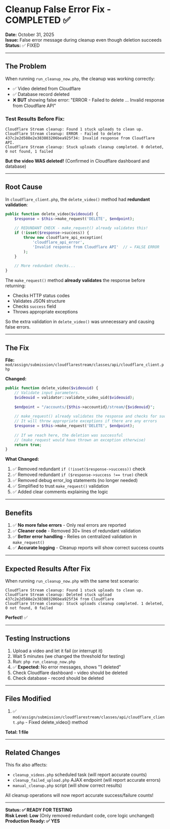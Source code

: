 # Cleanup False Error Fix - COMPLETED ✅

**Date:** October 31, 2025  
**Issue:** False error message during cleanup even though deletion succeeds  
**Status:** ✅ FIXED

---

## The Problem

When running `run_cleanup_now.php`, the cleanup was working correctly:
- ✅ Video deleted from Cloudflare
- ✅ Database record deleted
- ❌ **BUT** showing false error: "ERROR - Failed to delete ... Invalid response from Cloudflare API"

### Test Results Before Fix:
```
Cloudflare Stream cleanup: Found 1 stuck uploads to clean up.
Cloudflare Stream cleanup: ERROR - Failed to delete 437c2e2d588e2e383803206bea925f34: Invalid response from Cloudflare API.
Cloudflare Stream cleanup: Stuck uploads cleanup completed. 0 deleted, 0 not found, 1 failed
```

**But the video WAS deleted!** (Confirmed in Cloudflare dashboard and database)

---

## Root Cause

In `cloudflare_client.php`, the `delete_video()` method had **redundant validation**:

```php
public function delete_video($videouid) {
    $response = $this->make_request('DELETE', $endpoint);
    
    // REDUNDANT CHECK - make_request() already validates this!
    if (!isset($response->success)) {
        throw new cloudflare_api_exception(
            'cloudflare_api_error',
            'Invalid response from Cloudflare API'  // ← FALSE ERROR
        );
    }
    
    // More redundant checks...
}
```

The `make_request()` method **already validates** the response before returning:
- Checks HTTP status codes
- Validates JSON structure
- Checks `success` field
- Throws appropriate exceptions

So the extra validation in `delete_video()` was unnecessary and causing false errors.

---

## The Fix

**File:** `mod/assign/submission/cloudflarestream/classes/api/cloudflare_client.php`

**Changed:**
```php
public function delete_video($videouid) {
    // Validate input parameters.
    $videouid = validator::validate_video_uid($videouid);
    
    $endpoint = "/accounts/{$this->accountid}/stream/{$videouid}";
    
    // make_request() already validates the response and checks for success
    // It will throw appropriate exceptions if there are any errors
    $response = $this->make_request('DELETE', $endpoint);
    
    // If we reach here, the deletion was successful
    // (make_request would have thrown an exception otherwise)
    return true;
}
```

**What Changed:**
1. ✅ Removed redundant `if (!isset($response->success))` check
2. ✅ Removed redundant `if ($response->success !== true)` check
3. ✅ Removed debug error_log statements (no longer needed)
4. ✅ Simplified to trust `make_request()` validation
5. ✅ Added clear comments explaining the logic

---

## Benefits

1. ✅ **No more false errors** - Only real errors are reported
2. ✅ **Cleaner code** - Removed 30+ lines of redundant validation
3. ✅ **Better error handling** - Relies on centralized validation in `make_request()`
4. ✅ **Accurate logging** - Cleanup reports will show correct success counts

---

## Expected Results After Fix

When running `run_cleanup_now.php` with the same test scenario:

```
Cloudflare Stream cleanup: Found 1 stuck uploads to clean up.
Cloudflare Stream cleanup: Deleted stuck upload 437c2e2d588e2e383803206bea925f34 from Cloudflare
Cloudflare Stream cleanup: Stuck uploads cleanup completed. 1 deleted, 0 not found, 0 failed
```

**Perfect!** ✅

---

## Testing Instructions

1. Upload a video and let it fail (or interrupt it)
2. Wait 5 minutes (we changed the threshold for testing)
3. Run: `php run_cleanup_now.php`
4. ✅ **Expected:** No error messages, shows "1 deleted"
5. Check Cloudflare dashboard - video should be deleted
6. Check database - record should be deleted

---

## Files Modified

1. ✅ `mod/assign/submission/cloudflarestream/classes/api/cloudflare_client.php` - Fixed delete_video() method

**Total: 1 file**

---

## Related Changes

This fix also affects:
- `cleanup_videos.php` scheduled task (will report accurate counts)
- `cleanup_failed_upload.php` AJAX endpoint (will report accurate errors)
- `manual_cleanup.php` script (will show correct results)

All cleanup operations will now report accurate success/failure counts!

---

**Status: ✅ READY FOR TESTING**  
**Risk Level: Low** (Only removed redundant code, core logic unchanged)  
**Production Ready: ✅ YES**
